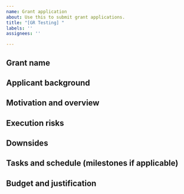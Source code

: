 ```yaml
---
name: Grant application
about: Use this to submit grant applications.
title: "[GR Testing] "
labels: ''
assignees: ''

---
```


<!--- Provide a summary of the request in the Title above -->

## Grant name


## Applicant background
<!-- Name of person or team submitting the grant request -->


## Motivation and overview


## Execution risks


## Downsides


## Tasks and schedule (milestones if applicable)


## Budget and justification
